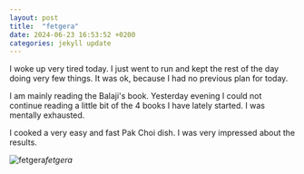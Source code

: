```yaml
---
layout: post
title:  "fetgera"
date: 2024-06-23 16:53:52 +0200
categories: jekyll update
---
```


I woke up very tired today. I just went to run and kept the rest of the day doing very few things. It was ok, because I had no previous plan for today.   

I am mainly reading the Balaji's book. Yesterday evening I could not continue reading a little bit of the 4 books I have lately started. I was mentally exhausted.   

I cooked a very easy and fast Pak Choi dish. I was very impressed about the results.   




![fetgera](https://lh3.googleusercontent.com/pw/AP1GczMnuUasqaJ0o7Zn2JwAeWDzXUkymnM5u7QcyrDcEdLCTHCxLmckTn4Of9z_dWcuyQ9iB-xinl-6k5litGEmEStjJg8CFGoUFHl2VwozE9KXp1Ek8K4=w0)*fetgera*&nbsp;



[jekyll-docs]: https://jekyllrb.com/docs/home
[jekyll-gh]:   https://github.com/jekyll/jekyll
[jekyll-talk]: https://talk.jekyllrb.com/
